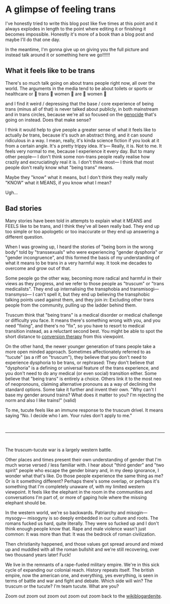 # A glimpse of feeling trans

I've honestly tried to write this blog post like five times at this point and it always explodes in length to the point where editing it or finishing it becomes impossible. Honestly it's more of a book than a blog post and maybe I'll do that one day.

In the meantime, I'm gonna give up on giving you the full picture and instead talk around it or something here we go!!!!!!

## What it feels like to be trans 

There's so much talk going on about trans people right now, all over the world. The arguments in the media tend to be about toilets or sports or healthcare or 👏 trans 👏 women 👏 are 👏 women 👏

and I find it weird / depressing that the base / core experience of being trans (minus all of that) is never talked about publicly, in both mainstream and in trans circles, because we're all so focused on the [genocide](https://www.todepond.com/wikiblogarden/genocide/watch) that's going on instead. Does that make sense?

I think it would help to give people a greater sense of what it feels like to actually *be* trans, because it's such an abstract thing, and it can sound ridiculous in a way. I mean, really, it's kinda science fiction if you look at it from a certain angle. It's a pretty trippy idea. It's— Really, it is. Not to me. It feels very normal to me, because I experience it every day. But to many other people— I don't think some non-trans people really realise how crazily and excruciatingly real it is. I don't think most— I think that most people don't really know what "being trans" means.

Maybe they "know" what it means, but I don't think they really really "KNOW" what it MEANS, if you know what I mean? 

Ugh...

## Bad stories

Many stories have been told in attempts to explain what it MEANS and FEELS like to be trans, and I think they've all been really bad. They end up too simple or too apologetic or too inaccurate or they end up answering a different question.

When I was growing up, I heard the stories of "being born in the wrong body" told by "transsexuals" who were experiencing "gender dysphoria" or "gender incongruence", and this formed the basis of my understanding of what it means to be trans in a very harmful way. It took me decades to overcome and grow out of that.

Some people go the other way, becoming more radical and harmful in their views as they progress, and we refer to those people as "truscum" or "trans medicalists". They end up internalising the transphobia and transmisogi— transmyso— I can't spell it, but they end up believing the transphobic talking points used against them, and they join in: Excluding other trans people from the community, pulling up the ladder behind them.

Truscum think that "being trans" is a medical disorder or medical challenge or difficulty you face. It means there's something wrong with you, and you need "fixing", and there's no "fix", so you have to resort to medical transition instead, as a reluctant second best. You might be able to spot the short distance to [conversion therapy](https://www.todepond.com/wikiblogarden/health/conversion-therapy/) from this viewpoint.

On the other hand, the newer younger generation of trans people take a more open minded approach. Sometimes affectionately referred to as "tucute" (as a riff on "truscum"), they believe that you don't need to experience dysphoria to be trans, or rephrased: They don't believe that "dysphoria" is a defining or universal feature of the trans experience, and you don't need to do any medical (or even social) transition either. Some believe that "being trans" is entirely a choice. Others link it to the most neo of neopronouns, claiming alternative pronouns as a way of declining the standard options. Some take it further and invent their own. "Why can't I base my gender around trains? What does it matter to you? I'm rejecting the norm and also I like trains!" (valid)

To me, tucute feels like an immune response to the truscum drivel. It means saying "No. I decide who I am. Your rules don't apply to me."

<br>

<hr>

<br>

The truscum-tucute war is a largely western battle.

Other places and times present their own understanding of gender that I'm much worse versed / less familiar with. I hear about "third gender" and "two spirit" people who escape the gender binary and, in my deep ignorance, I wonder what that's like. Do those people experience the same thing as me? Or is it something different? Perhaps there's some overlap, or perhaps it's something that I'm completely unaware of, with my limited western viewpoint. It feels like the elephant in the room in the communities and conversations I'm part of, or more of gaping hole where the missing elephant should be.

In the western world, we're so backwards. Patriarchy and misogin— mysogy— misogyny is so deeply embedded in our culture and roots. The romans fucked us hard, quite literally. They were so fucked up and I don't think enough people know that. Rape and male violence wasn't just common: It was more than that: It was the bedrock of roman civilization.

Then christianity happened, and those values got spread around and mixed up and muddled with all the roman bullshit and we're still recovering, over two thousand years later! Fuck! 

We live in the remnants of a rape-fueled military empire. We're in this sick cycle of expanding our colonial reach. History repeats itself. The british empire, now the american one, and everything, yes everything, is seen in terms of battle and war and fight and debate. Which side will win? The truscum or the tucute? I'm team tucute. What are you? 

Zoom out zoom out zoom out zoom out zoom back to the [wikiblogardenite](/wikiblogardenite).
